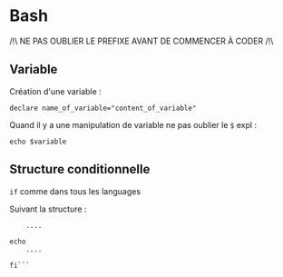 # Bash
/!\ NE PAS OUBLIER LE PREFIXE AVANT DE COMMENCER À CODER /!\
## Variable
Création d'une variable :

```declare name_of_variable="content_of_variable"```

Quand il y a une manipulation de variable ne pas oublier le `$` expl : 

`echo $variable`

## Structure conditionnelle
`if` comme dans tous les languages

Suivant la structure : 

```if [[<condition>]]; then 
    ....

echo
    ....

fi``` 

